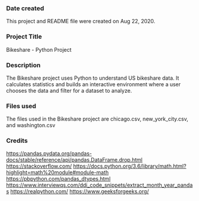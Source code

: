 ### Date created
This project and README file were created on Aug 22, 2020.

### Project Title
Bikeshare - Python Project

### Description
The Bikeshare project uses Python to understand US bikeshare data. It calculates statistics and builds an interactive environment where a user chooses the data and filter for a dataset to analyze.

### Files used
The files used in the Bikeshare project are chicago.csv, new_york_city.csv, and washington.csv

### Credits
https://pandas.pydata.org/pandas-docs/stable/reference/api/pandas.DataFrame.drop.html
https://stackoverflow.com/
https://docs.python.org/3.6/library/math.html?highlight=math%20module#module-math
https://pbpython.com/pandas_dtypes.html
https://www.interviewqs.com/ddi_code_snippets/extract_month_year_pandas
https://realpython.com/
https://www.geeksforgeeks.org/
